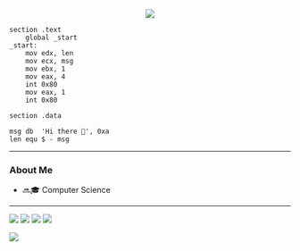 <div align = "center"><img src="https://cdn.discordapp.com/attachments/871054615737671730/873094665124065290/eternar_256.png"></div>

```assembly
section	.text
	global _start
_start:
	mov	edx, len
	mov	ecx, msg
	mov	ebx, 1
	mov	eax, 4
	int	0x80
	mov	eax, 1
	int	0x80

section	.data

msg	db	'Hi there 👋', 0xa
len	equ	$ - msg
```

---

### About Me

* 🔜🎓 Computer Science

---

<!--- ![Github Stats](https://github-readme-stats.vercel.app/api?username=KillStr3aK&show_icons=true&theme=radical) --->
<!--- ![](http://github-profile-summary-cards.vercel.app/api/cards/profile-details?username=KillStr3aK&theme=2077) --->
![](http://github-profile-summary-cards.vercel.app/api/cards/repos-per-language?username=KillStr3aK&theme=2077)
![](http://github-profile-summary-cards.vercel.app/api/cards/most-commit-language?username=KillStr3aK&theme=2077)
![](http://github-profile-summary-cards.vercel.app/api/cards/stats?username=KillStr3aK&theme=2077)
![](http://github-profile-summary-cards.vercel.app/api/cards/productive-time?username=KillStr3aK&theme=2077&utcOffset=8)

![](https://komarev.com/ghpvc/?username=KillStr3aK)
